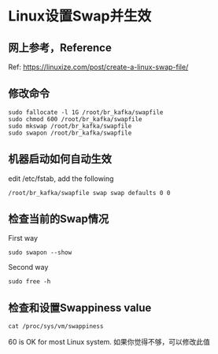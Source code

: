 # Linux设置Swap并生效

## 网上参考，Reference

Ref: https://linuxize.com/post/create-a-linux-swap-file/

## 修改命令

```
sudo fallocate -l 1G /root/br_kafka/swapfile
sudo chmod 600 /root/br_kafka/swapfile
sudo mkswap /root/br_kafka/swapfile
sudo swapon /root/br_kafka/swapfile
```

## 机器启动如何自动生效

edit /etc/fstab, add the following
```
/root/br_kafka/swapfile swap swap defaults 0 0
```

## 检查当前的Swap情况

First way
```
sudo swapon --show
```

Second way
```
sudo free -h
```

## 检查和设置Swappiness value

```
cat /proc/sys/vm/swappiness
```

60 is OK for most Linux system. 如果你觉得不够，可以修改此值